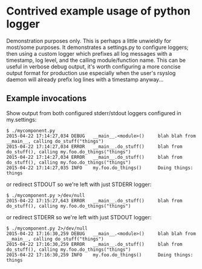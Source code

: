 Contrived example usage of python logger
========================================

Demonstration purposes only. This is perhaps a little unwieldly for most/some
purposes. It demonstrates a settings.py to configure loggers; then using a
custom logger which prefixes all log messages with a timestamp, log level, and
the calling module/function name. This can be useful in verbose debug output,
it's worth configuring a more concise output format for production use
especially when the user's rsyslog daemon will already prefix log lines with a
timestamp anyway...

Example invocations
-------------------

Show output from both configured stderr/stdout loggers configured in my.settings:

    $ ./mycomponent.py 
    2015-04-22 17:14:27,034 DEBUG   __main__.<module>()     blah blah from __main__, calling do_stuff("things")
    2015-04-22 17:14:27,034 ERROR   __main__.do_stuff()     blah from do_stuff(), calling my.foo.do_things("things")
    2015-04-22 17:14:27,034 ERROR   __main__.do_stuff()     blah from do_stuff(), calling my.foo.do_things("things")
    2015-04-22 17:14:27,035 INFO    my.foo.do_things()      Doing things: things

or redirect STDOUT so we're left with just STDERR logger:

    $ ./mycomponent.py >/dev/null
    2015-04-22 17:15:27,643 ERROR   __main__.do_stuff()     blah from do_stuff(), calling my.foo.do_things("things")

or redirect STDERR so we're left with just STDOUT logger:

    $ ./mycomponent.py 2>/dev/null
    2015-04-22 17:16:30,259 DEBUG   __main__.<module>()     blah blah from __main__, calling do_stuff("things")
    2015-04-22 17:16:30,259 ERROR   __main__.do_stuff()     blah from do_stuff(), calling my.foo.do_things("things")
    2015-04-22 17:16:30,259 INFO    my.foo.do_things()      Doing things: things
